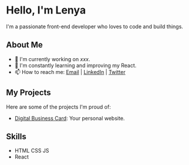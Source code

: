 # Hello, I'm Lenya


I'm a passionate front-end developer who loves to code and build things.

## About Me

- 🔭 I'm currently working on *xxx*.
- 🌱 I'm constantly learning and improving my React.
- 📫 How to reach me: [Email](mailto:oglenyaboss@icloud.com) | [LinkedIn](https://www.linkedin.com/in/lenya-lozhkin-370426292/) | [Twitter](https://twitter.com/oglenyaboss)

## My Projects

Here are some of the projects I'm proud of:

- [Digital Business Card]([GitHub](https://github.com/oglenyaboss/digitalbusinesscard)): Your personal website.

## Skills

- HTML CSS JS
- React

